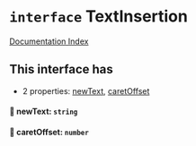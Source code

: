 # `interface` TextInsertion

[Documentation Index](../README.md)

## This interface has

- 2 properties:
[newText](#-newtext-string),
[caretOffset](#-caretoffset-number)


#### 📄 newText: `string`



#### 📄 caretOffset: `number`



